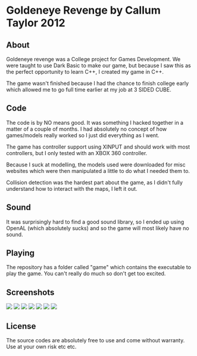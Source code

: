 # Goldeneye Revenge by Callum Taylor 2012

## About
Goldeneye revenge was a College project for Games Development. We were taught to use Dark Basic to make our game, but because I saw this as the perfect opportunity to learn C++, I created my game in C++.

The game wasn't finished because I had the chance to finish college early which allowed me to go full time earlier at my job at 3 SIDED CUBE.

## Code
The code is by NO means good. It was something I hacked together in a matter of a couple of months. I had absolutely no concept of how games/models really worked so I just did everything as I went. 

The game has controller support using XINPUT and should work with most controllers, but I only tested with an XBOX 360 controller.

Because I suck at modelling, the models used were downloaded for misc websites which were then manipulated a little to do what I needed them to.

Collision detection was the hardest part about the game, as I didn't fully understand how to interact with the maps, I left it out.

## Sound
It was surprisingly hard to find a good sound library, so I ended up using OpenAL (which absolutely sucks) and so the game will most likely have no sound.

## Playing
The repository has a folder called "game" which contains the executable to play the game. You can't really do much so don't get too excited.

## Screenshots
[![][1]][8]
[![][2]][9]
[![][3]][10]
[![][4]][11]
[![][5]][12]
[![][6]][13]
[![][7]][14]

## License
The source codes are absolutely free to use and come without warranty. Use at your own risk etc etc.

[1]: 1thumb.png
[2]: 2thumb.png
[3]: 3thumb.png
[4]: 4thumb.png
[5]: 5thumb.png
[6]: 6thumb.png
[7]: 7thumb.png
[8]: 1.png
[9]: 2.png
[10]: 3.png
[11]: 4.png
[12]: 5.png
[13]: 6.png
[14]: 7.png
